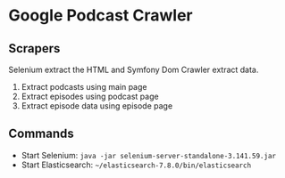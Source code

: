 # Google Podcast Crawler

## Scrapers

Selenium extract the HTML and Symfony Dom Crawler extract data.

1. Extract podcasts using main page
2. Extract episodes using podcast page
3. Extract episode data using episode page

## Commands

- Start Selenium: `java -jar selenium-server-standalone-3.141.59.jar`
- Start Elasticsearch: `~/elasticsearch-7.8.0/bin/elasticsearch`

